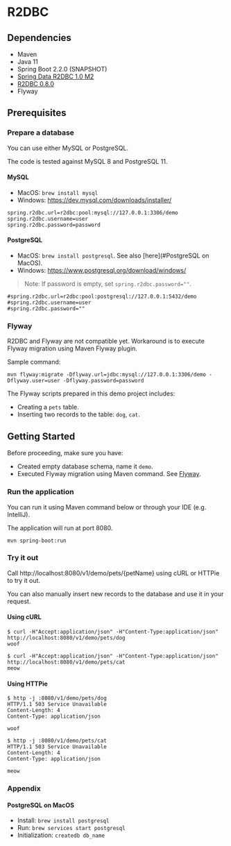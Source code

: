 # R2DBC 

## Dependencies
* Maven
* Java 11
* Spring Boot 2.2.0 (SNAPSHOT)
* [Spring Data R2DBC 1.0 M2](https://spring.io/blog/2019/05/15/spring-data-r2dbc-1-0-m2-and-spring-boot-starter-released)
* [R2DBC 0.8.0](https://r2dbc.io/2019/05/13/r2dbc-0-8-milestone-8-released)
* Flyway

## Prerequisites
### Prepare a database
You can use either MySQL or PostgreSQL.

The code is tested against MySQL 8 and PostgreSQL 11.

#### MySQL
* MacOS: `brew install mysql`
* Windows: https://dev.mysql.com/downloads/installer/
```properties
spring.r2dbc.url=r2dbc:pool:mysql://127.0.0.1:3306/demo
spring.r2dbc.username=user
spring.r2dbc.password=password
```

#### PostgreSQL
* MacOS: `brew install postgresql`. See also [here](#PostgreSQL on MacOS).
* Windows: https://www.postgresql.org/download/windows/
> Note: If password is empty, set `spring.r2dbc.password=""`.
```properties
#spring.r2dbc.url=r2dbc:pool:postgresql://127.0.0.1:5432/demo
#spring.r2dbc.username=user
#spring.r2dbc.password=""
```

### Flyway
R2DBC and Flyway are not compatible yet. Workaround is to execute Flyway migration using Maven Flyway plugin.

Sample command: 
```
mvn flyway:migrate -Dflyway.url=jdbc:mysql://127.0.0.1:3306/demo -Dflyway.user=user -Dflyway.password=password
```

The Flyway scripts prepared in this demo project includes:
* Creating a `pets` table.
* Inserting two records to the table: `dog`, `cat`.

## Getting Started
Before proceeding, make sure you have:
* Created empty database schema, name it `demo`.
* Executed Flyway migration using Maven command. See [Flyway](#Flyway).

### Run the application
You can run it using Maven command below or through your IDE (e.g. IntelliJ).

The application will run at port 8080.
 
```
mvn spring-boot:run
```

### Try it out
Call http://localhost:8080/v1/demo/pets/{petName} using cURL or HTTPie to try it out.

You can also manually insert new records to the database and use it in your request. 

#### Using cURL
```
$ curl -H"Accept:application/json" -H"Content-Type:application/json" http://localhost:8080/v1/demo/pets/dog
woof

$ curl -H"Accept:application/json" -H"Content-Type:application/json" http://localhost:8080/v1/demo/pets/cat
meow
```
#### Using HTTPie
```
$ http -j :8080/v1/demo/pets/dog
HTTP/1.1 503 Service Unavailable
Content-Length: 4
Content-Type: application/json

woof

$ http -j :8080/v1/demo/pets/cat
HTTP/1.1 503 Service Unavailable
Content-Length: 4
Content-Type: application/json

meow
```

### Appendix
#### PostgreSQL on MacOS
* Install: `brew install postgresql`
* Run: `brew services start postgresql`
* Initialization: `createdb db_name`

